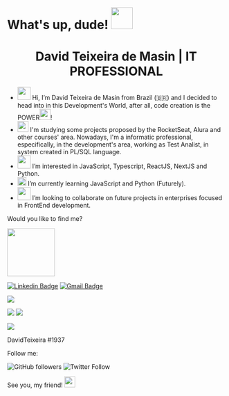 # What's up, dude! <img src="https://media.giphy.com/media/ZYEc9eVxlZWWu4VnQu/giphy.gif" width="50px">

<h1 align="center">
  David Teixeira de Masin | IT PROFESSIONAL  
</h1>

- <img src="https://media.giphy.com/media/gM5qFksULw54NMWyry/giphy.gif" width="30px" /> Hi, I’m David Teixeira de Masin from Brazil (🇧🇷) and I decided to head into in this Development's World, after all, code creation is the POWER<img src="https://media.giphy.com/media/lnOBuMrBICJooIHMxU/giphy.gif" width="25px" />!
- <img src="https://media.giphy.com/media/mEt0VjSByhp5HIZmu4/giphy.gif" width="25px"> I'm studying some projects proposed by the RocketSeat, Alura and other courses' area. Nowadays, I'm a informatic professional, especifically, in the development's area, working as Test Analist, in system created in PL/SQL language.
- <img src="https://media.giphy.com/media/ZCcl9OICwD9ixRv0C6/giphy.gif" width="30px" /> I’m interested in JavaScript, Typescript, ReactJS, NextJS and Python.
- <img src="https://media.giphy.com/media/gFK6scW91lwIA6vRXD/giphy.gif" width="20px" /> I’m currently learning JavaScript and Python (Futurely).
- <img src="https://media.giphy.com/media/ekvdzLpwBWXPeTBLCy/giphy.gif" width="30px" /> I’m looking to collaborate on future projects in enterprises focused in FrontEnd development.

Would you like to find me?

[<img src="https://media.giphy.com/media/fCFjr9NimeUjN2f1mu/giphy.gif" width="110px">](https://davidtmasin-portfoliodigital.vercel.app/) 

[![Linkedin Badge](https://img.shields.io/badge/-LinkedIn-blue?style=flat-square&logo=Linkedin&logoColor=white&link=https://www.linkedin.com/in/davidteixeirademasin/)](https://www.linkedin.com/in/davidteixeirademasin/) [![Gmail Badge](https://img.shields.io/badge/davidteixeira.info%40gmail.com-c14438?style=flat&logo=gmail&logoColor=white&link=mailto:davidteixeira.info@gmail.com)](mailto:davidteixeira.info@gmail.com) 

[<img src="https://img.shields.io/badge/Codepen-000000?style=for-the-badge&logo=codepen&logoColor=white" />](https://codepen.io/davidtmasin/collections/)

[<img src="https://img.shields.io/badge/Twitter-1DA1F2?style=for-the-badge&logo=twitter&logoColor=white" />](https://twitter.com/davidtmasin) [<img src="https://img.shields.io/badge/Instagram-E4405F?style=for-the-badge&logo=instagram&logoColor=white" />](https://www.instagram.com/dteixeira.92/) 

<div><img src="https://img.shields.io/badge/Discord-7289DA?style=for-the-badge&logo=discord&logoColor=white" />
  <p>DavidTeixeira #1937</p>
</div>

Follow me:

![GitHub followers](https://img.shields.io/github/followers/davidtmasin?style=social)
![Twitter Follow](https://img.shields.io/twitter/follow/davidtmasin?style=social)

See you, my friend! <img src="https://media.giphy.com/media/hvRJCLFzcasrR4ia7z/giphy.gif" width="25px">
